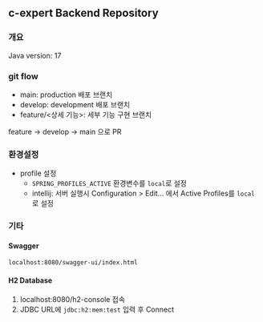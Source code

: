 ## c-expert Backend Repository
### 개요
Java version: 17

### git flow
- main: production 배포 브랜치
- develop: development 배포 브랜치
- feature/<상세 기능>: 세부 기능 구현 브랜치

feature -> develop -> main 으로 PR

### 환경설정
- profile 설정
  - `SPRING_PROFILES_ACTIVE` 환경변수를 `local`로 설정
  - intellij: 서버 실행시 Configuration > Edit... 에서 Active Profiles를 `local`로 설정

### 기타
#### Swagger
`localhost:8080/swagger-ui/index.html`
#### H2 Database
1. localhost:8080/h2-console 접속
2. JDBC URL에 `jdbc:h2:mem:test` 입력 후 Connect
